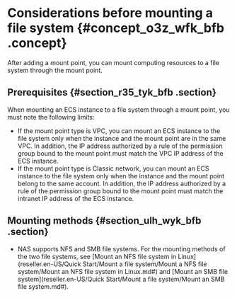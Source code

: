 # Considerations before mounting a file system {#concept_o3z_wfk_bfb .concept}

After adding a mount point, you can mount computing resources to a file system through the mount point.

## Prerequisites {#section_r35_tyk_bfb .section}

When mounting an ECS instance to a file system through a mount point, you must note the following limits:

-   If the mount point type is VPC, you can mount an ECS instance to the file system only when the instance and the mount point are in the same VPC. In addition, the IP address authorized by a rule of the permission group bound to the mount point must match the VPC IP address of the ECS instance.
-   If the mount point type is Classic network, you can mount an ECS instance to the file system only when the instance and the mount point belong to the same account. In addition, the IP address authorized by a rule of the permission group bound to the mount point must match the intranet IP address of the ECS instance.

## Mounting methods {#section_ulh_wyk_bfb .section}

-   NAS supports NFS and SMB file systems. For the mounting methods of the two file systems, see [Mount an NFS file system in Linux](reseller.en-US/Quick Start/Mount a file system/Mount a NFS file system/Mount an NFS file system in Linux.md#) and [Mount an SMB file system](reseller.en-US/Quick Start/Mount a file system/Mount an SMB file system.md#).

